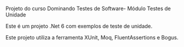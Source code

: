 Projeto do curso Dominando Testes de Software- Módulo Testes de Unidade

Este é um projeto .Net 6 com exemplos de teste de unidade.

Este projeto utiliza a ferramenta XUnit, Moq, FluentAssertions e Bogus.


